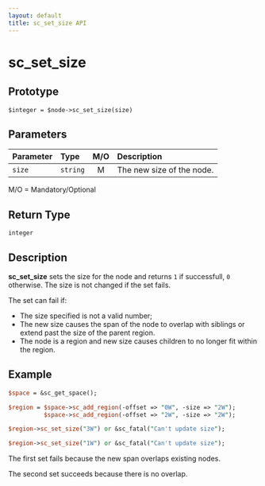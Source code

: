 ```yaml
---
layout: default
title: sc_set_size API
---
```



sc_set_size
===========


Prototype
---------

```
$integer = $node->sc_set_size(size)
```


Parameters
----------

| Parameter | Type     | M/O | Description                                    |
|:----------|:---------|:---:|:-----------------------------------------------|
| `size`    | `string` |  M  | The new size of the node.                      |

M/O = Mandatory/Optional


Return Type
-----------

`integer`


Description
-----------

**sc_set_size** sets the size for the node and returns `1` if successfull, `0`
otherwise.  The size is not changed if the set fails.

The set can fail if:

- The size specified is not a valid number;
- The new size causes the span of the node to overlap with siblings or extend 
  past the size of the parent region.
- The node is a region and new size causes children to no longer fit within
  the region.


Example
-------

```perl
$space = &sc_get_space();

$region = $space->sc_add_region(-offset => "0W", -size => "2W");
          $space->sc_add_region(-offset => "2W", -size => "2W");

$region->sc_set_size("3W") or &sc_fatal("Can't update size");

$region->sc_set_size("1W") or &sc_fatal("Can't update size");
```

The first set fails because the new span overlaps existing nodes.

The second set succeeds because there is no overlap.

